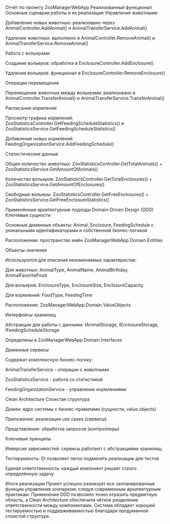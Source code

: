 Отчёт по проекту ZooManagerWebApp
Реализованный функционал
Основные сценарии работы и их реализация
Управление животными

Добавление новых животных: реализовано через AnimalController.AddAnimal() и AnimalTransferService.AddAnimal()

Удаление животных: выполнено в AnimalController.RemoveAnimal() и AnimalTransferService.RemoveAnimal()

Работа с вольерами

Создание вольеров: обработка в EnclosureController.AddEnclosure()

Удаление вольеров: функционал в EnclosureController.RemoveEnclosure()

Операции перемещения

Перемещение животных между вольерами: реализовано в AnimalController.TransferAnimal() и AnimalTransferService.TransferAnimal()

Расписание кормления

Просмотр графика кормлений: ZooStatisticsController.GetFeedingScheduleStatistics() и ZooStatisticsService.GetFeedingScheduleStatistics()

Добавление новых кормлений: FeedingOrganizationService.AddFeedingSchedule()

Статистические данные

Общее количество животных: ZooStatisticsController.GetTotalAnimals() + ZooStatisticsService.GetAmountOfAnimals()

Количество вольеров: ZooStatisticsController.GetTotalEnclosures() + ZooStatisticsService.GetAmountOfEnclosures()

Свободные вольеры: ZooStatisticsController.GetFreeEnclosures() + ZooStatisticsService.GetFreeEnclosureStatistics()

Применённые архитектурные подходы
Domain-Driven Design (DDD)
Ключевые сущности

Основные доменные объекты: Animal, Enclosure, FeedingSchedule с уникальными идентификаторами и собственной бизнес-логикой

Расположение: пространство имён ZooManagerWebApp.Domain.Entities

Объекты-значения

Используются для описания неизменяемых характеристик:

Для животных: AnimalType, AnimalName, AnimalBirthday, AnimalFavoriteFood

Для вольеров: EnclosureType, EnclosureSize, EnclosureCapacity

Для кормлений: FoodType, FeedingTime

Расположение: ZooManagerWebApp.Domain.ValueObjects

Интерфейсы хранилищ

Абстракции для работы с данными: IAnimalStorage, IEnclosureStorage, IFeedingScheduleStorage

Определены в ZooManagerWebApp.Domain.Interfaces

Доменные сервисы

Содержат комплексную бизнес-логику:

AnimalTransferService - операции с животными

ZooStatisticsService - работа со статистикой

FeedingOrganizationService - управление кормлениями

Clean Architecture
Слоистая структура

Домен: ядро системы с бизнес-правилами (сущности, value objects)

Приложение: реализация use cases (сервисы)

Представление: обработка запросов (контроллеры)

Ключевые принципы

Инверсия зависимостей: сервисы работают с абстракциями хранилищ

Тестируемость: DI позволяет легко подменять реализации для тестов

Единая ответственность: каждый компонент решает строго определённую задачу

Итоги реализации
Проект успешно реализует все запланированные функции управления зоопарком, следуя современным архитектурным практикам. Применение DDD позволило точно отразить предметную область, а Clean Architecture обеспечила чёткое разделение ответственности между компонентами. Система обладает хорошей тестируемостью и поддерживаемостью благодаря продуманной слоистой структуре.
